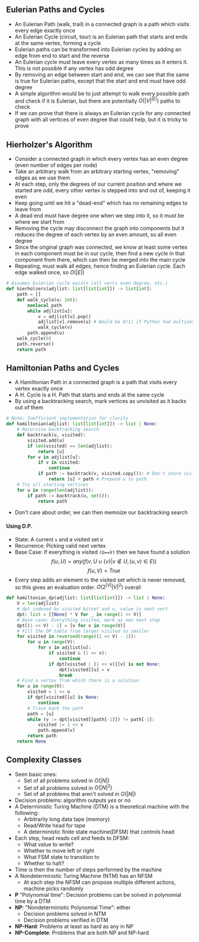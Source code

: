 ## Eulerian Paths and Cycles
- An Eulerian Path (walk, trail) in a connected graph is a path which visits every edge exactly once
- An Eulerian Cycle (circuit, tour) is an Eulerian path that starts and ends at the same vertex, forming a cycle
- Eulerian paths can be transformed into Eulerian cycles by adding an edge from end to start and the reverse
- An Eulerian cycle must leave every vertex as many times as it enters it. This is not possible if any vertex has odd degree
- By removing an edge between start and end, we can see that the same is true for Eulerian paths, except that the start and end must have odd degree
- A simple algorithm would be to just attempt to walk every possible path and check if it is Eulerian, but there are potentially $O(|V|^{|E|})$ paths to check
- If we can prove that there is always an Eulerian cycle for any connected graph with all vertices of even degree that could help, but it is tricky to prove

## Hierholzer's Algorithm
- Consider a connected graph in which every vertex has an even degree (even number of edges per node)
- Take an arbitrary walk from an arbitrary starting vertex, "removing" edges as we use them
- At each step, only the degrees of our current position and where we started are odd, every other vertex is stepped into and out of, keeping it even
- Keep going until we hit a "dead-end" which has no remaining edges to leave from
- A dead end must have degree one when we step into it, so it must be where we start from
- Removing the cycle may disconnect the graph into components but it reduces the degree of each vertex by an even amount, so all even degree
- Since the original graph was connected, we know at least some vertex in each component must be in our cycle, then find a new cycle in that component from there, which can then be merged into the main cycle
- Repeating, must walk all edges, hence finding an Eulerian cycle. Each edge walked once, so $O(|E|)$ 
```python
# Assumes Eulerian cycle exists (all verts even degree, etc.)
def hierholzers(adjlist: list[list[int]]) -> list[int]:
	path = []
	def walk_cycle(u: int):
		nonlocal path
		while adjlist[u]:
			v = adjlist[u].pop()
			adjlist[v].remove(u) # Would be O(1) if Python had multisets
			walk_cycle(v)
		path.append(u)
	walk_cycle(0)
	path.reverse()
	return path
```

## Hamiltonian Paths and Cycles
- A Hamiltonian Path in a connected graph is a path that visits every vertex exactly once
- A H. Cycle is a H. Path that starts and ends at the same cycle
- By using a backtracking search, mark vertices as unvisited as it backs out of them
```python
# Note: Inefficient implementation for clarity
def hamiltonian(adjlist: list[list[int]]) -> list | None:
	# Recursive backtracking search
	def backtrack(u, visited):
		visited.add(u)
		if len(visited) == len(adjlist):
			return [u]
		for v in adjlist[u]:
			if v in visited:
				continue
			if path := backtrack(v, visited.copy()): # Don't share visited
				return [u] + path # Prepend u to path
	# Try all starting vertices
	for u in range(len(adjlist)):
		if path := backtrack(u, set()):
			return path 
```
- Don't care about order, we can then memoize our backtracking search
#### Using D.P.
- State: A current `v` and a visited set `U`
- Recurrence: Picking valid next vertex
- Base Case: If everything is visited `(U==V)` then we have found a solution
$$f(u,U) = any(f(v,U\cup\{v\}|v\notin U,(u,v) \in E))$$
$$f(u,V) = True$$
- Every step adds an element to the visited set which is never removed, so this gives an evaluation order. 
$O(2^{|V|}|V|^2)$ overall
```python
def hamiltonian_dp(adjlist: list[list[int]]) -> list | None:
	V = len(adjlist)
	# dpt indexed by visited bitset and u, value is next vert
	dpt: list = [[None] * V for _ in range(1 << V)]
	# Base case: Everything visited, mark as own next step
	dpt[(1 << V) - 1] = [v for v in range(V)]
	# Fill the DP table from larger visited to smaller
	for visited in reversed(range((1 << V) - 1)):
		for u in range(V):
			for v in adjlist[u]:
				if visited & (1 << v):
					continue
				if dpt[visited | (1 << v)][v] is not None:
					dpt[visited][u] = v
					break
	# Find a vertex from which there is a solution
	for u in range(V):
		visited = 1 << u
		if dpt[visited][u] is None:
			continue
		# Trace back the path
		path = [u]
		while (v := dpt[visited][path[-1]]) != path[-1]:
			visited |= 1 << v
			path.append(v)
		return path
	return None
```
## Complexity Classes
- Seen basic ones:
	- Set of all problems solved in $O(|N|)$
	- Set of all problems solved in $O(|N|^2)$
	- Set of all problems that aren't solved in $O(|N|)$
- Decision problems: algorithm outputs *yes* or *no*
- A Deterministic Turing Machine (DTM) is a theoretical machine with the following:
	- Arbitrarily long data tape (memory)
	- Read/Write head for tape
	- A deterministic finite state machine(DFSM) that controls head
- Each step, head reads cell and feeds to DFSM:
	- What value to write?
	- Whether to move left or right
	- What FSM state to transition to
	- Whether to halt?
- Time is then the number of steps performed by the machine
- A Nondeterministic Turing Machine (NTM) has an NFSM
	- At each step the NFSM can propose multiple different actions, machine picks randomly
- **P** "Polynomial time": Decision problems can be solved in polynomial time by a DTM
- **NP**: "Nondeterministic Polynomial Time": either
	- Decision problems solved in NTM
	- Decision problems verified in DTM
- **NP-Hard**: Problems at least as hard as any in NP
- **NP-Complete**: Problems that are both NP and NP-hard